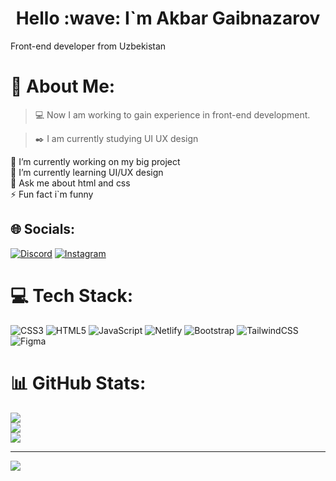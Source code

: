   <h1 align="center"> Hello :wave: I`m Akbar Gaibnazarov </h1>
 Front-end developer from Uzbekistan

# 💫 About Me:

> :computer: Now I am working to gain experience in front-end development.

> :black_nib: I am currently studying UI UX design

🔭 I’m currently working on my big project<br>🌱 I’m currently learning UI/UX design<br>💬 Ask me about html and css<br>⚡ Fun fact i`m funny


## 🌐 Socials:
[![Discord](https://img.shields.io/badge/Discord-%237289DA.svg?logo=discord&logoColor=white)](https://discord.gg/jasecore) [![Instagram](https://img.shields.io/badge/Instagram-%23E4405F.svg?logo=Instagram&logoColor=white)](https://instagram.com/@jase_core) 

# 💻 Tech Stack:
![CSS3](https://img.shields.io/badge/css3-%231572B6.svg?style=for-the-badge&logo=css3&logoColor=white) ![HTML5](https://img.shields.io/badge/html5-%23E34F26.svg?style=for-the-badge&logo=html5&logoColor=white) ![JavaScript](https://img.shields.io/badge/javascript-%23323330.svg?style=for-the-badge&logo=javascript&logoColor=%23F7DF1E) ![Netlify](https://img.shields.io/badge/netlify-%23000000.svg?style=for-the-badge&logo=netlify&logoColor=#00C7B7) ![Bootstrap](https://img.shields.io/badge/bootstrap-%23563D7C.svg?style=for-the-badge&logo=bootstrap&logoColor=white) ![TailwindCSS](https://img.shields.io/badge/tailwindcss-%2338B2AC.svg?style=for-the-badge&logo=tailwind-css&logoColor=white) 	![Figma](https://img.shields.io/badge/figma-%23F24E1E.svg?style=for-the-badge&logo=figma&logoColor=white)
# 📊 GitHub Stats:
![](https://github-readme-stats.vercel.app/api?username=JaseCore&theme=dark&hide_border=false&include_all_commits=true&count_private=false)<br/>
![](https://github-readme-streak-stats.herokuapp.com/?user=JaseCore&theme=dark&hide_border=false)<br/>
![](https://github-readme-stats.vercel.app/api/top-langs/?username=JaseCore&theme=dark&hide_border=false&include_all_commits=true&count_private=false&layout=compact)

---
[![](https://visitcount.itsvg.in/api?id=JaseCore&icon=2&color=0)](https://visitcount.itsvg.in)

<!-- Proudly created with GPRM ( https://gprm.itsvg.in ) -->
